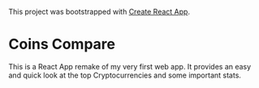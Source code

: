 This project was bootstrapped with [Create React App](https://github.com/facebook/create-react-app).

# Coins Compare
This is a React App remake of my very first web app.
It provides an easy and quick look at the top Cryptocurrencies and some important stats.